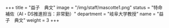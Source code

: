 +++
title = "益子　典文"
image = "/img/staff/mascotte1.png"
status = "特命補佐（AI・DS推進担当：非常勤）"
department = "岐阜大学教授"
name = "益子　典文"
weight = 3
+++